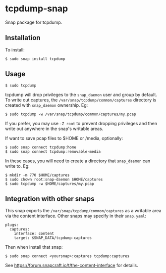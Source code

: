 # tcpdump-snap
Snap package for tcpdump.

## Installation

To install:

    $ sudo snap install tcpdump

## Usage

    $ sudo tcpdump

tcpdump will drop privileges to the ```snap_daemon``` user and group by
default. To write out captures, the ```/var/snap/tcpdump/common/captures```
directory is created with ```snap_daemon``` ownership. Eg:

    $ sudo tcpdump -w /var/snap/tcpdump/common/captures/my.pcap

If you prefer, you may use ```-Z root``` to prevent dropping privileges and
then write out anywhere in the snap's writable areas.

If want to save pcap files to $HOME or /media, optionally:

    $ sudo snap connect tcpdump:home
    $ sudo snap connect tcpdump:removable-media

In these cases, you will need to create a directory that ```snap_daemon``` can
write to. Eg:

    $ mkdir -m 770 $HOME/captures
    $ sudo chown root:snap-daemon $HOME/captures
    $ sudo tcpdump -w $HOME/captures/my.pcap

## Integration with other snaps

This snap exports the ```/var/snap/tcpdump/common/captures``` as a writable
area via the content interface. Other snaps may specify in their
```snap.yaml```:

    plugs:
      captures:
        interface: content
        target: $SNAP_DATA/tcpdump-captures

Then when install that snap:

    $ sudo snap connect <yoursnap>:captures tcpdump:captures

See https://forum.snapcraft.io/t/the-content-interface for details.
